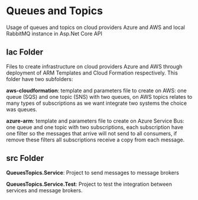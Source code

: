 # Queues and Topics
Usage of queues and topics on cloud providers Azure and AWS and local RabbitMQ instance in Asp.Net Core API

## Iac Folder

Files to create infrastructure on cloud providers Azure and AWS through deployment of ARM Templates and Cloud Formation respectively. This folder have two subfolders:

**aws-cloudformation**: template and parameters file to create on AWS: one queue (SQS) and one topic (SNS) with two queues, on AWS topics relates to many types of subscriptions as we want integrate two systems the choice was queues.

**azure-arm**: template and parameters file to create on Azure Service Bus: one queue and one topic with two subscriptions, each subscription have one filter so the messages that arrive will not send to all consumers, if remove these filters all subscriptions receive a copy from each message.

## src Folder

**QueuesTopics.Service**: Project to send messages to message brokers

**QueuesTopics.Service.Test**: Project to test the integration between services and message brokers.